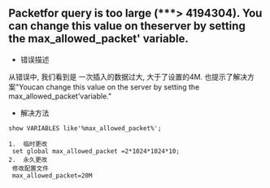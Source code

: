 ## Packetfor query is too large \(\*\*\*&gt; 4194304\). You can change this value on theserver by setting the max\_allowed\_packet' variable.

* 错误描述

从错误中, 我们看到是 一次插入的数据过大, 大于了设置的4M. 也提示了解决方案"Youcan change this value on the server by setting the max\_allowed\_packet'variable."

* 解决方法

```
show VARIABLES like'%max_allowed_packet%';

1.  临时更改
 set global max_allowed_packet =2*1024*1024*10;
2.  永久更改
 修改配置文件
 max_allowed_packet=20M
```



